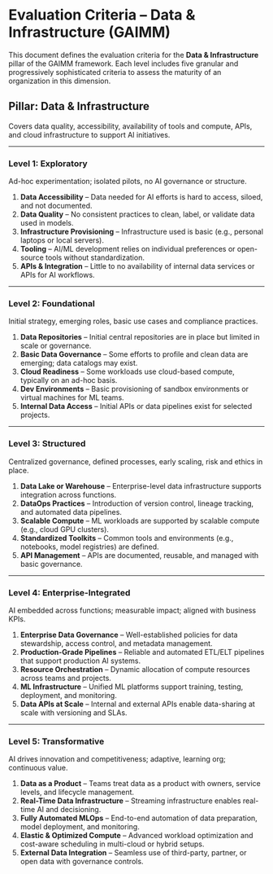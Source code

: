 # Evaluation Criteria – Data & Infrastructure (GAIMM)

This document defines the evaluation criteria for the **Data & Infrastructure** pillar of the GAIMM framework. Each level includes five granular and progressively sophisticated criteria to assess the maturity of an organization in this dimension.

## Pillar: Data & Infrastructure

Covers data quality, accessibility, availability of tools and compute, APIs, and cloud infrastructure to support AI initiatives.

---

### Level 1: Exploratory

Ad-hoc experimentation; isolated pilots, no AI governance or structure.

1. **Data Accessibility** – Data needed for AI efforts is hard to access, siloed, and not documented.
2. **Data Quality** – No consistent practices to clean, label, or validate data used in models.
3. **Infrastructure Provisioning** – Infrastructure used is basic (e.g., personal laptops or local servers).
4. **Tooling** – AI/ML development relies on individual preferences or open-source tools without standardization.
5. **APIs & Integration** – Little to no availability of internal data services or APIs for AI workflows.

---

### Level 2: Foundational

Initial strategy, emerging roles, basic use cases and compliance practices.

1. **Data Repositories** – Initial central repositories are in place but limited in scale or governance.
2. **Basic Data Governance** – Some efforts to profile and clean data are emerging; data catalogs may exist.
3. **Cloud Readiness** – Some workloads use cloud-based compute, typically on an ad-hoc basis.
4. **Dev Environments** – Basic provisioning of sandbox environments or virtual machines for ML teams.
5. **Internal Data Access** – Initial APIs or data pipelines exist for selected projects.

---

### Level 3: Structured

Centralized governance, defined processes, early scaling, risk and ethics in place.

1. **Data Lake or Warehouse** – Enterprise-level data infrastructure supports integration across functions.
2. **DataOps Practices** – Introduction of version control, lineage tracking, and automated data pipelines.
3. **Scalable Compute** – ML workloads are supported by scalable compute (e.g., cloud GPU clusters).
4. **Standardized Toolkits** – Common tools and environments (e.g., notebooks, model registries) are defined.
5. **API Management** – APIs are documented, reusable, and managed with basic governance.

---

### Level 4: Enterprise-Integrated

AI embedded across functions; measurable impact; aligned with business KPIs.

1. **Enterprise Data Governance** – Well-established policies for data stewardship, access control, and metadata management.
2. **Production-Grade Pipelines** – Reliable and automated ETL/ELT pipelines that support production AI systems.
3. **Resource Orchestration** – Dynamic allocation of compute resources across teams and projects.
4. **ML Infrastructure** – Unified ML platforms support training, testing, deployment, and monitoring.
5. **Data APIs at Scale** – Internal and external APIs enable data-sharing at scale with versioning and SLAs.

---

### Level 5: Transformative

AI drives innovation and competitiveness; adaptive, learning org; continuous value.

1. **Data as a Product** – Teams treat data as a product with owners, service levels, and lifecycle management.
2. **Real-Time Data Infrastructure** – Streaming infrastructure enables real-time AI and decisioning.
3. **Fully Automated MLOps** – End-to-end automation of data preparation, model deployment, and monitoring.
4. **Elastic & Optimized Compute** – Advanced workload optimization and cost-aware scheduling in multi-cloud or hybrid setups.
5. **External Data Integration** – Seamless use of third-party, partner, or open data with governance controls.


